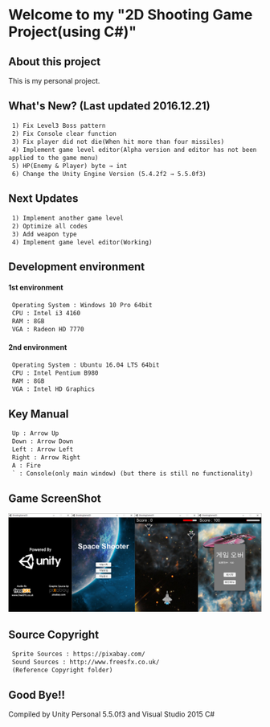 # Welcome to my "2D Shooting Game Project(using C#)"
## About this project
This is my personal project.
## What's New? (Last updated 2016.12.21)
```
 1) Fix Level3 Boss pattern
 2) Fix Console clear function
 3) Fix player did not die(When hit more than four missiles)
 4) Implement game level editor(Alpha version and editor has not been applied to the game menu)
 5) HP(Enemy & Player) byte → int
 6) Change the Unity Engine Version (5.4.2f2 → 5.5.0f3)
```
## Next Updates
```
 1) Implement another game level
 2) Optimize all codes
 3) Add weapon type
 4) Implement game level editor(Working)
```
## Development environment
#### 1st environment
```
 Operating System : Windows 10 Pro 64bit
 CPU : Intel i3 4160
 RAM : 8GB
 VGA : Radeon HD 7770
```
#### 2nd environment
```
 Operating System : Ubuntu 16.04 LTS 64bit
 CPU : Intel Pentium B980
 RAM : 8GB
 VGA : Intel HD Graphics
```
## Key Manual
```
 Up : Arrow Up
 Down : Arrow Down
 Left : Arrow Left
 Right : Arrow Right
 A : Fire
 ` : Console(only main window) (but there is still no functionality)
```
## Game ScreenShot
![homepage](./ReadmeImage/ScreenShot01.PNG)
## Source Copyright
```
 Sprite Sources : https://pixabay.com/
 Sound Sources : http://www.freesfx.co.uk/
 (Reference Copyright folder)
```
## Good Bye!!
Compiled by Unity Personal 5.5.0f3 and Visual Studio 2015 C#
